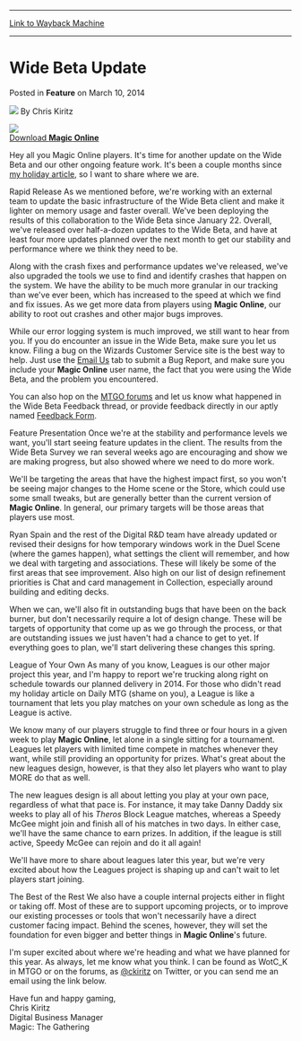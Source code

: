 
---
[Link to Wayback Machine](https://web.archive.org/web/20211019213711/https://magic.wizards.com/en/articles/archive/feature/wide-beta-update-2014-03-10)

[_metadata_:wayback_url]:- "https://magic.wizards.com/en/articles/archive/feature/wide-beta-update-2014-03-10"
[_metadata_:wayback_raw_url]:- "https://web.archive.org/web/20211019213711id_/https://magic.wizards.com/en/articles/archive/feature/wide-beta-update-2014-03-10"
[_metadata_:wayback_capture_timestamp]:- "2021-10-19 21:37:11+00:00"
[_metadata_:publish_date]:- "2014-03-10"
[_metadata_:description]:- "Download Magic Online  Hey all you Magic Online players. It's time for another update on the Wide Beta and our other ongoing feature work. It's been a couple months since my holiday article, so I want to share where we are. Rapid Release As we mentioned before, we're working with an external team to update the basic infrastructure of the Wide Beta client and make it lighter on"
[_metadata_:generator]:- "Drupal 7 (http://drupal.org)"
---


Wide Beta Update
================



 Posted in **Feature**
 on March 10, 2014 






![](https://media.magic.wizards.com/styles/auth_small/public/images/hero/wizardslogo_thumb.jpg)
By Chris Kiritz












![](https://media.magic.wizards.com/image_legacy_migration/mtg/images/digital/magiconline/logo_bng_transparent_250.png)  
 [Download ******Magic**  Online****](https://accounts.onlinegaming.wizards.com/)


Hey all you Magic Online players. It's time for another update on the Wide Beta and our other ongoing feature work. It's been a couple months since [my holiday article](/en/articles/archive/making-magic/seeing-future-2013-12-18), so I want to share where we are. 


Rapid Release 
As we mentioned before, we're working with an external team to update the basic infrastructure of the Wide Beta client and make it lighter on memory usage and faster overall. We've been deploying the results of this collaboration to the Wide Beta since January 22. Overall, we've released over half-a-dozen updates to the Wide Beta, and have at least four more updates planned over the next month to get our stability and performance where we think they need to be. 


Along with the crash fixes and performance updates we've released, we've also upgraded the tools we use to find and identify crashes that happen on the system. We have the ability to be much more granular in our tracking than we've ever been, which has increased to the speed at which we find and fix issues. As we get more data from players using **Magic Online**, our ability to root out crashes and other major bugs improves. 


While our error logging system is much improved, we still want to hear from you. If you do encounter an issue in the Wide Beta, make sure you let us know. Filing a bug on the Wizards Customer Service site is the best way to help. Just use the [Email Us](http://wizards.custhelp.com/app/ask) tab to submit a Bug Report, and make sure you include your **Magic Online** user name, the fact that you were using the Wide Beta, and the problem you encountered. 


You can also hop on the [MTGO forums](http://community.wizards.com/forums/102401) and let us know what happened in the Wide Beta Feedback thread, or provide feedback directly in our aptly named [Feedback Form](http://www.surveygizmo.com/s3/1028055/Magic-Online-Wide-Beta-Feedback-Form). 


Feature Presentation 
Once we're at the stability and performance levels we want, you'll start seeing feature updates in the client. The results from the Wide Beta Survey we ran several weeks ago are encouraging and show we are making progress, but also showed where we need to do more work. 


We'll be targeting the areas that have the highest impact first, so you won't be seeing major changes to the Home scene or the Store, which could use some small tweaks, but are generally better than the current version of **Magic Online**. In general, our primary targets will be those areas that players use most. 


Ryan Spain and the rest of the Digital R&D team have already updated or revised their designs for how temporary windows work in the Duel Scene (where the games happen), what settings the client will remember, and how we deal with targeting and associations. These will likely be some of the first areas that see improvement. Also high on our list of design refinement priorities is Chat and card management in Collection, especially around building and editing decks. 


When we can, we'll also fit in outstanding bugs that have been on the back burner, but don't necessarily require a lot of design change. These will be targets of opportunity that come up as we go through the process, or that are outstanding issues we just haven't had a chance to get to yet. If everything goes to plan, we'll start delivering these changes this spring. 


League of Your Own 
As many of you know, Leagues is our other major project this year, and I'm happy to report we're trucking along right on schedule towards our planned delivery in 2014. For those who didn't read my holiday article on Daily MTG (shame on you), a League is like a tournament that lets you play matches on your own schedule as long as the League is active. 


We know many of our players struggle to find three or four hours in a given week to play **Magic Online**, let alone in a single sitting for a tournament. Leagues let players with limited time compete in matches whenever they want, while still providing an opportunity for prizes. What's great about the new leagues design, however, is that they also let players who want to play MORE do that as well. 


The new leagues design is all about letting you play at your own pace, regardless of what that pace is. For instance, it may take Danny Daddy six weeks to play all of his *Theros*  Block League matches, whereas a Speedy McGee might join and finish all of his matches in two days. In either case, we'll have the same chance to earn prizes. In addition, if the league is still active, Speedy McGee can rejoin and do it all again! 


We'll have more to share about leagues later this year, but we're very excited about how the Leagues project is shaping up and can't wait to let players start joining. 


The Best of the Rest 
We also have a couple internal projects either in flight or taking off. Most of these are to support upcoming projects, or to improve our existing processes or tools that won't necessarily have a direct customer facing impact. Behind the scenes, however, they will set the foundation for even bigger and better things in **Magic Online**'s future. 


I'm super excited about where we're heading and what we have planned for this year. As always, let me know what you think. I can be found as WotC\_K in MTGO or on the forums, as [@ckiritz](http://www.twitter.com/ckiritz)  on Twitter, or you can send me an email using the link below. 


Have fun and happy gaming,  
 Chris Kiritz  
 Digital Business Manager  
 Magic: The Gathering 














